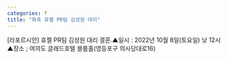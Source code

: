 ```yaml
---
categories: f
title: "화촉 휴젤 PR팀 김성원 대리"
---
```

[라포르시안] 휴젤 PR팀 김성원 대리 결혼.▲일시 : 2022년 10월 8일(토요일) 낮 12시▲장소 ; 여의도 글래드호텔 블룸홀(영등포구 의사당대로16)